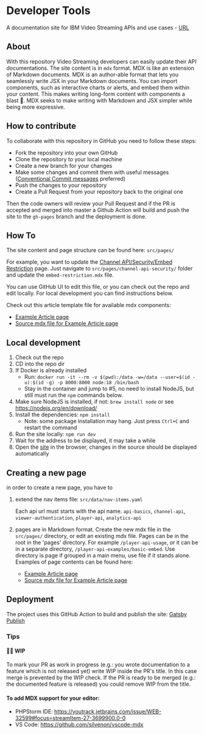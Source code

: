 # Developer Tools

A documentation site for IBM Video Streaming APIs and use cases - [URL](https://ibm.github.io/video-streaming-developer-docs//)

## About

With this repository Video Streaming developers can easily update their API documentations.
The site content is in `mdx` format.
MDX is like an extension of Markdown documents. MDX is an author-able format that lets you seamlessly write JSX in your Markdown documents. You can import components, such as interactive charts or alerts, and embed them within your content. This makes writing long-form content with components a blast 🚀. MDX seeks to make writing with Markdown and JSX simpler while being more expressive.

## How to contribute
To collaborate with this repository in GitHub you need to follow these steps:
- Fork the repository into your own GitHub
- Clone the repository to your local machine
- Create a new branch for your changes
- Make some changes and commit them with useful messages ([Conventional Commit messages](https://www.conventionalcommits.org/en/v1.0.0/) preferred)
- Push the changes to your repository
- Create a Pull Request from your repository back to the original one

Then the code owners will review your Pull Request and if the PR is accepted and merged into master a Github Action will build and push the site to the `gh-pages` branch and the deployment is done. 

## How To

The site content and page structure can be found here: `src/pages/`

For example, you want to update the [Channel API/Security/Embed Restriction](https://developers.video.ibm.com/channel-api-security/embed-restriction/) page. Just navigate to `src/pages/channel-api-security/` folder and update the `embed-restriction.mdx` file.

You can use GitHub UI to edit this file, or you can check out the repo and edit locally.
For local development you can find instructions below.

Check out this article template file for available mdx components:

- [Example Article page](https://ibm.github.io/video-streaming-developer-docs/channel-api-topic)
- [Source mdx file for Example Article page](https://github.com/IBM/video-streaming-developer-docs/blob/master/src/pages/channel-api-topic.mdx)

## Local development


1. Check out the repo
2. CD into the repo dir
3. If Docker is already installed
    * Run: `docker run -it --rm -v $(pwd):/data -w=/data --user=$(id -u):$(id -g) -p 8000:8000 node:18 /bin/bash`
    * Stay in the container and jump to #5, no need to install NodeJS, but still must run the `npm` commands below.
4. Make sure NodeJS is installed, if not: `brew install node` or see https://nodejs.org/en/download/
5. Install the dependencies: `npm install`
    * Note: some package installation may hang. Just press `Ctrl+C` and restart the command
6. Run the site locally: `npm run dev`
7. Wait for the address to be displayed, it may take a while
8. Open the [site](http://localhost:8000/) in the browser, changes in the source should be displayed automatically

## Creating a new page

in order to create a new page, you have to

1. extend the nav items file:
   `src/data/nav-items.yaml`

   Each api url must starts with the api name. `api-basics`, `channel-api`, `viewer-authentication`, `player-api`, `analytics-api`
2. pages are in Markdown format. Create the new mdx file in the `src/pages/` directory, or edit an existing mdx file.
   Pages can be in the root in the 'pages' directory. For example `/player-api-usage`,
   or it can be in a separate directory, `/player-api-examples/basic-embed`. Use directory is page if grouped in a main menu, use file if it stands alone.
   Examples of page contents can be found here:
    - [Example Article page](https://ibm.github.io/video-streaming-developer-docs/channel-api-topic)
    - [Source mdx file for Example Article page](https://github.com/IBM/video-streaming-developer-docs/blob/master/src/pages/channel-api-topic.mdx)

## Deployment

The project uses this GitHub Action to build and publish the site: [Gatsby Publish](https://github.com/marketplace/actions/gatsby-publish)

### Tips

#### :construction_worker_man: WIP

To mark your PR as work in progress (e.g.: you wrote documentation to a feature which is not released yet) write WIP inside the PR's title.
In this case merge is prevented by the WIP check. If the PR is ready to be merged (e.g.: the documented feature is released) you could remove WIP from the title.

#### To add MDX support for your editor:
- PHPStorm IDE: https://youtrack.jetbrains.com/issue/WEB-32599#focus=streamItem-27-3699900.0-0
- VS Code: https://github.com/silvenon/vscode-mdx
